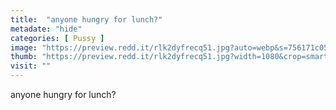 ```yaml
---
title:  "anyone hungry for lunch?"
metadate: "hide"
categories: [ Pussy ]
image: "https://preview.redd.it/rlk2dyfrecq51.jpg?auto=webp&s=756171c059331175e5fd5d2bbd78fcdb3184d108"
thumb: "https://preview.redd.it/rlk2dyfrecq51.jpg?width=1080&crop=smart&auto=webp&s=82f08f06c672ef05844835b971ce80ff987ec50b"
visit: ""
---
```

anyone hungry for lunch?
